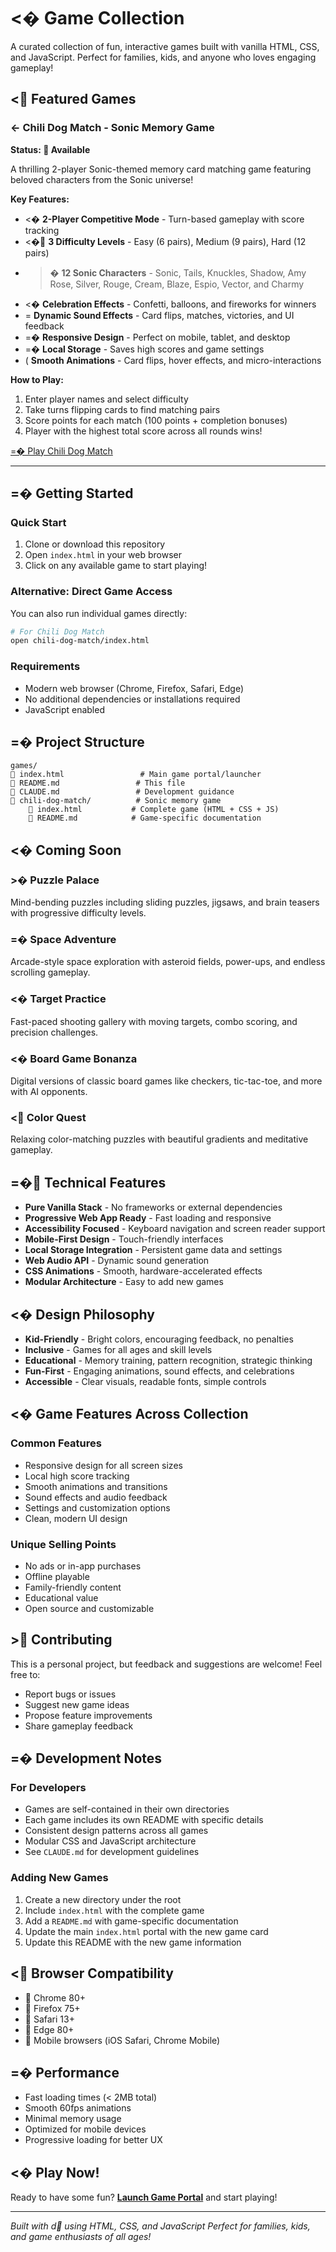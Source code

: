# <� Game Collection

A curated collection of fun, interactive games built with vanilla HTML, CSS, and JavaScript. Perfect for families, kids, and anyone who loves engaging gameplay!

## < Featured Games

### <- Chili Dog Match - Sonic Memory Game
**Status:  Available**

A thrilling 2-player Sonic-themed memory card matching game featuring beloved characters from the Sonic universe!

**Key Features:**
- <� **2-Player Competitive Mode** - Turn-based gameplay with score tracking
- <� **3 Difficulty Levels** - Easy (6 pairs), Medium (9 pairs), Hard (12 pairs)
- >� **12 Sonic Characters** - Sonic, Tails, Knuckles, Shadow, Amy Rose, Silver, Rouge, Cream, Blaze, Espio, Vector, and Charmy
- <� **Celebration Effects** - Confetti, balloons, and fireworks for winners
- =
 **Dynamic Sound Effects** - Card flips, matches, victories, and UI feedback
- =� **Responsive Design** - Perfect on mobile, tablet, and desktop
- =� **Local Storage** - Saves high scores and game settings
- ( **Smooth Animations** - Card flips, hover effects, and micro-interactions

**How to Play:**
1. Enter player names and select difficulty
2. Take turns flipping cards to find matching pairs
3. Score points for each match (100 points + completion bonuses)
4. Player with the highest total score across all rounds wins!

[=� Play Chili Dog Match](chili-dog-match/index.html)

---

## =� Getting Started

### Quick Start
1. Clone or download this repository
2. Open `index.html` in your web browser
3. Click on any available game to start playing!

### Alternative: Direct Game Access
You can also run individual games directly:
```bash
# For Chili Dog Match
open chili-dog-match/index.html
```

### Requirements
- Modern web browser (Chrome, Firefox, Safari, Edge)
- No additional dependencies or installations required
- JavaScript enabled

## =� Project Structure

```
games/
   index.html                 # Main game portal/launcher
   README.md                 # This file
   CLAUDE.md                 # Development guidance
   chili-dog-match/          # Sonic memory game
       index.html           # Complete game (HTML + CSS + JS)
       README.md            # Game-specific documentation
```

## <� Coming Soon

### >� Puzzle Palace
Mind-bending puzzles including sliding puzzles, jigsaws, and brain teasers with progressive difficulty levels.

### =� Space Adventure
Arcade-style space exploration with asteroid fields, power-ups, and endless scrolling gameplay.

### <� Target Practice
Fast-paced shooting gallery with moving targets, combo scoring, and precision challenges.

### <� Board Game Bonanza
Digital versions of classic board games like checkers, tic-tac-toe, and more with AI opponents.

### < Color Quest
Relaxing color-matching puzzles with beautiful gradients and meditative gameplay.

## =� Technical Features

- **Pure Vanilla Stack** - No frameworks or external dependencies
- **Progressive Web App Ready** - Fast loading and responsive
- **Accessibility Focused** - Keyboard navigation and screen reader support
- **Mobile-First Design** - Touch-friendly interfaces
- **Local Storage Integration** - Persistent game data and settings
- **Web Audio API** - Dynamic sound generation
- **CSS Animations** - Smooth, hardware-accelerated effects
- **Modular Architecture** - Easy to add new games

## <� Design Philosophy

- **Kid-Friendly** - Bright colors, encouraging feedback, no penalties
- **Inclusive** - Games for all ages and skill levels
- **Educational** - Memory training, pattern recognition, strategic thinking
- **Fun-First** - Engaging animations, sound effects, and celebrations
- **Accessible** - Clear visuals, readable fonts, simple controls

## <� Game Features Across Collection

### Common Features
- Responsive design for all screen sizes
- Local high score tracking
- Smooth animations and transitions
- Sound effects and audio feedback
- Settings and customization options
- Clean, modern UI design

### Unique Selling Points
- No ads or in-app purchases
- Offline playable
- Family-friendly content
- Educational value
- Open source and customizable

## > Contributing

This is a personal project, but feedback and suggestions are welcome! Feel free to:
- Report bugs or issues
- Suggest new game ideas
- Propose feature improvements
- Share gameplay feedback

## =� Development Notes

### For Developers
- Games are self-contained in their own directories
- Each game includes its own README with specific details
- Consistent design patterns across all games
- Modular CSS and JavaScript architecture
- See `CLAUDE.md` for development guidelines

### Adding New Games
1. Create a new directory under the root
2. Include `index.html` with the complete game
3. Add a `README.md` with game-specific documentation
4. Update the main `index.html` portal with the new game card
5. Update this README with the new game information

## < Browser Compatibility

-  Chrome 80+
-  Firefox 75+
-  Safari 13+
-  Edge 80+
-  Mobile browsers (iOS Safari, Chrome Mobile)

## =� Performance

- Fast loading times (< 2MB total)
- Smooth 60fps animations
- Minimal memory usage
- Optimized for mobile devices
- Progressive loading for better UX

## <� Play Now!

Ready to have some fun? [**Launch Game Portal**](index.html) and start playing!

---

*Built with d using HTML, CSS, and JavaScript*
*Perfect for families, kids, and game enthusiasts of all ages!*
